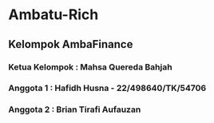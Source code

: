 # Ambatu-Rich

## Kelompok AmbaFinance
### Ketua Kelompok : Mahsa Quereda Bahjah
### Anggota 1 : Hafidh Husna - 22/498640/TK/54706
### Anggota 2 : Brian Tirafi Aufauzan
